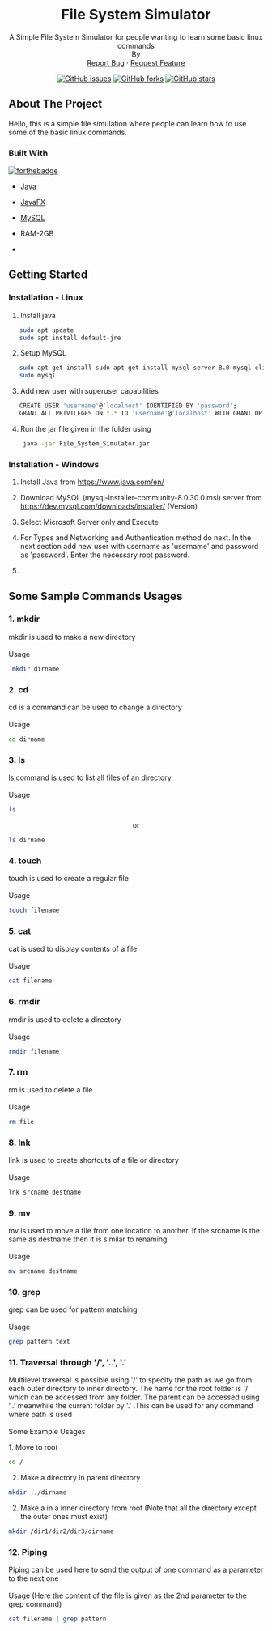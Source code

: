 <!-- PROJECT LOGO -->
<br />


  <h1 align="center">File System Simulator</h1>

  <p align="center">
    A Simple File System Simulator for people wanting to learn some basic linux commands
    <br/>
    By 
    <br />
    <a href="https://github.com/kptriescoding/FileSystemSimulator_USP_DAA_EL/issues">Report Bug</a>
    ·
    <a href="https://github.com/kptriescoding/FileSystemSimulator_USP_DAA_EL/issues">Request Feature</a>
  </p>
  
  <p class="text-center mb-3" align="center">
<a href="https://github.com/kptriescoding/FileSystemSimulator_USP_DAA_EL/issues"><img alt="GitHub issues" src="https://img.shields.io/github/issues/kptriescoding/FileSystemSimulator_USP_DAA_EL?style=for-the-badge"></a>
<a href="https://github.com/kptriescoding/FileSystemSimulator_USP_DAA_EL/fork"><img alt="GitHub forks" src="https://img.shields.io/github/forks/kptriescoding/FileSystemSimulator_USP_DAA_EL?style=for-the-badge"></a>
<a href="https://github.com/kptriescoding/FileSystemSimulator_USP_DAA_EL/stargazers"><img alt="GitHub stars" src="https://img.shields.io/github/stars/kptriescoding/FileSystemSimulator_USP_DAA_EL?style=for-the-badge"></a>
</p>



<!-- ABOUT THE PROJECT -->
## About The Project

Hello, this is a simple file simulation where people can learn how to use some of the basic 
linux commands.

### Built With
[![forthebadge](https://forthebadge.com/images/badges/made-with-java.svg)](https://www.java.com/en/)

* [Java](https://www.java.com/en/)
* [JavaFX](https://openjfx.io/)
* [MySQL](https://www.mysql.com/)
  
* RAM-2GB
*

<!-- GETTING STARTED -->
## Getting Started


   
### Installation - Linux

1. Install java 
```bash
   sudo apt update
   sudo apt install default-jre
   ```

2. Setup MySQL
```bash
   sudo apt-get install sudo apt-get install mysql-server-8.0 mysql-client-core-8.0
   sudo mysql
   ```

3. Add new user with superuser capabilities 
```bash
   CREATE USER 'username'@'localhost' IDENTIFIED BY 'password';
   GRANT ALL PRIVILEGES ON *.* TO 'username'@'localhost' WITH GRANT OPTION;
  ```

4. Run the jar file given in the folder using
```bash
    java -jar File_System_Simulator.jar
  ```

### Installation - Windows

1. Install Java from https://www.java.com/en/


2. Download MySQL (mysql-installer-community-8.0.30.0.msi) server from 
https://dev.mysql.com/downloads/installer/ (Version)

3. Select Microsoft Server only and Execute

4. For Types and Networking and Authentication method do next. In the next section
add new user with username as 'username' and password as 'password'. Enter the necessary
root password.


5.


## Some Sample Commands Usages

### 1. mkdir

<p> mkdir is used to make a new directory<br/><br/>Usage</p>

   ```bash
    mkdir dirname
   ```

### 2. cd

<p> cd is a command can be used to change a directory <br/><br/>Usage</p>

   ```bash
   cd dirname
   ```
### 3. ls

<p> ls command is used to list all files of an directory <br/><br/>Usage</p>

   ```bash
   ls
   ```
<p align="center">or</p>

   ```bash
   ls dirname
   ```

### 4. touch

<p> touch is used to create a regular file <br/><br/>Usage</p>

   ```bash
   touch filename
   ```
### 5. cat

<p> cat is used to display contents of a file <br/><br/>Usage</p>

   ```bash
   cat filename
   ```

### 6. rmdir

<p> rmdir is used to delete a directory <br/><br/>Usage</p>

   ```bash
   rmdir filename
   ```

### 7. rm

<p> rm is used to delete a file <br/><br/>Usage</p>

   ```bash
   rm file
   ```
### 8. lnk

<p> link is used to create shortcuts of a file or directory<br/><br/>Usage</p>

   ```bash
   lnk srcname destname
   ```

### 9. mv

<p> mv is used to move a file from one location to another. If the srcname is the same as destname then it is similar to renaming<br/><br/>Usage</p>

   ```bash
   mv srcname destname
   ```

### 10. grep

<p> grep can be used for pattern matching <br/><br/>Usage</p>

   ```bash
   grep pattern text
   ```

### 11. Traversal through '/', '..', '.'

<p>Multilevel traversal is possible using '/' to specify the path as we go from each outer directory to inner directory. 
The name for the root folder is '/' which can be accessed from any folder. The parent can be accessed using '..' meanwhile
the current folder by '.' .This can be used for any command where path is used
<br/><br/>Some Example Usages </p>
1. Move to root

   ```bash
   cd /
   ```
2. Make a directory in parent directory

```bash
mkdir ../dirname
   ```
2. Make a in a inner directory from root (Note that all the directory except the outer ones must exist)

```bash
mkdir /dir1/dir2/dir3/dirname
   ```
### 12. Piping

<p> Piping can be used here to send the output of one command as a parameter to the next
one <br/><br/>Usage (Here the content of the file is given as the 2nd parameter to the grep command) </p>

   ```bash
   cat filename | grep pattern
   ```
